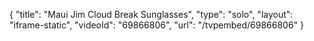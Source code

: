 {
    "title": "Maui Jim Cloud Break Sunglasses",
    "type": "solo",
    "layout": "iframe-static",
    "videoId": "69866806",
    "url": "\/tvpembed\/69866806"
}